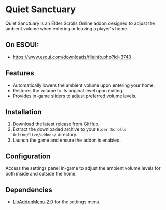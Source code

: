 # Quiet Sanctuary

Quiet Sanctuary is an Elder Scrolls Online addon designed to adjust the ambient volume when entering or leaving a player's home.

## On ESOUI:

- https://www.esoui.com/downloads/fileinfo.php?id=3743

## Features

- Automatically lowers the ambient volume upon entering your home.
- Restores the volume to its original level upon exiting.
- Provides in-game sliders to adjust preferred volume levels.

## Installation

1. Download the latest release from [GitHub](https://github.com/markrosos/quiet-sanctuary/releases).
2. Extract the downloaded archive to your `Elder Scrolls Online/live/addons/` directory.
3. Launch the game and ensure the addon is enabled.

## Configuration

Access the settings panel in-game to adjust the ambient volume levels for both inside and outside the home.

## Dependencies

- [LibAddonMenu-2.0](https://www.esoui.com/downloads/info7-LibAddonMenu.html) for the settings menu.